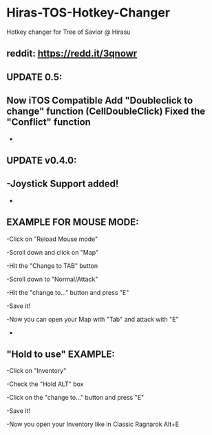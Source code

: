 # Hiras-TOS-Hotkey-Changer
Hotkey changer for Tree of Savior @ Hirasu

reddit: https://redd.it/3qnowr
-
UPDATE 0.5:
-
Now iTOS Compatible
Add "Doubleclick to change" function (CellDoubleClick)
Fixed the "Conflict" function
-

-
UPDATE v0.4.0:
-
-Joystick Support added!
-

-
EXAMPLE FOR MOUSE MODE:
-
-Click on "Reload Mouse mode"

-Scroll down and click on "Map"

-Hit the "Change to TAB" button 

-Scroll down to "Normal/Attack"

-Hit the "change to..." button and press "E"

-Save it!

-Now you can open your Map with "Tab" and attack with "E"


-
"Hold to use" EXAMPLE:
-
-Click on "Inventory"

-Check the "Hold ALT" box

-Click on the "change to..." button and press "E"

-Save it!

-Now you open your Inventory like in Classic Ragnarok Alt+E


